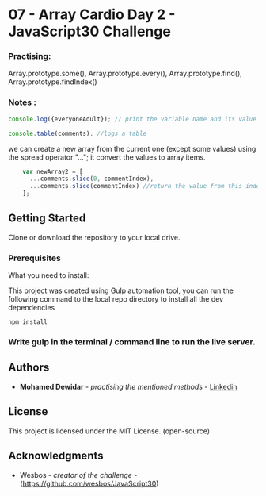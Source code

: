 # 07 - Array Cardio Day 2 - JavaScript30 Challenge

### Practising: 
Array.prototype.some(),
Array.prototype.every(),
Array.prototype.find(),
Array.prototype.findIndex()

### Notes : 
```javascript
console.log({everyoneAdult}); // print the variable name and its value
```
```javascript
console.table(comments); //logs a table
```

we can create a new array from the current one (except some values) using the spread operator "..."; it convert the values to array items.

```javascript
    var newArray2 = [
      ...comments.slice(0, commentIndex),
      ...comments.slice(commentIndex) //return the value from this index till the end of the original array
    ];
```

## Getting Started

Clone or download the repository to your local drive.

### Prerequisites

What you need to install:

This project was created using Gulp automation tool, you can run the following command to the local repo directory to install all the dev dependencies 

```
npm install
```

### Write gulp in the terminal / command line to run the live server.

## Authors

* **Mohamed Dewidar** - *practising the mentioned methods* - [Linkedin](https://www.linkedin.com/in/mohamed-dewidar-331252153/)

## License

This project is licensed under the MIT License. (open-source)

## Acknowledgments

* Wesbos - *creator of the challenge* - (https://github.com/wesbos/JavaScript30)